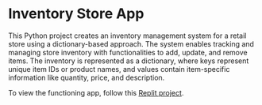 # Inventory Store App

This Python project creates an inventory management system for a retail store using a dictionary-based approach. The system enables tracking and managing store inventory with functionalities to add, update, and remove items. The inventory is represented as a dictionary, where keys represent unique item IDs or product names, and values contain item-specific information like quantity, price, and description.

To view the functioning app, follow this [Replit project](https://replit.com/@shackerica/Inventory-Store-Pyton-App#main.py).
